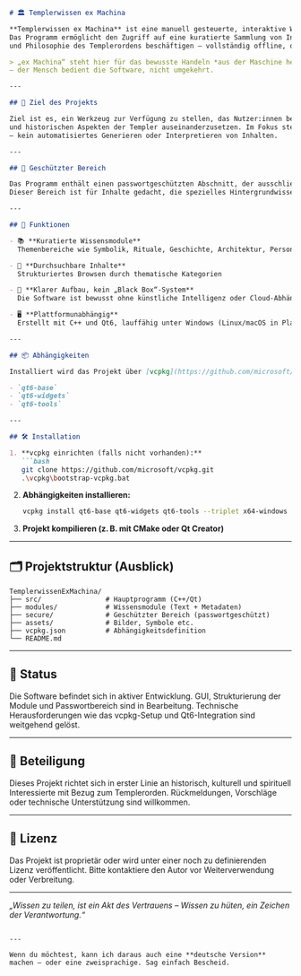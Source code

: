 ```markdown
# 🏛️ Templerwissen ex Machina

**Templerwissen ex Machina** ist eine manuell gesteuerte, interaktive Wissensanwendung zur Erkundung der Welt der Tempelritter.
Das Programm ermöglicht den Zugriff auf eine kuratierte Sammlung von Inhalten, die sich mit Geschichte, Symbolik, Architektur
und Philosophie des Templerordens beschäftigen – vollständig offline, ohne KI oder Cloudanbindung.

> „ex Machina“ steht hier für das bewusste Handeln *aus der Maschine heraus*
– der Mensch bedient die Software, nicht umgekehrt.

---

## 🎯 Ziel des Projekts

Ziel ist es, ein Werkzeug zur Verfügung zu stellen, das Nutzer:innen befähigt, sich eigenständig mit den geistigen, kulturellen
und historischen Aspekten der Templer auseinanderzusetzen. Im Fokus stehen Übersichtlichkeit, Tiefe und eigenständige Navigation
– kein automatisiertes Generieren oder Interpretieren von Inhalten.

---

## 🔐 Geschützter Bereich

Das Programm enthält einen passwortgeschützten Abschnitt, der ausschließlich Mitgliedern des Templerordens vorbehalten ist.
Dieser Bereich ist für Inhalte gedacht, die spezielles Hintergrundwissen oder eine besondere Zugangsberechtigung voraussetzen.

---

## 🧭 Funktionen

- 📚 **Kuratierte Wissensmodule**  
  Themenbereiche wie Symbolik, Rituale, Geschichte, Architektur, Personen und Orte

- 🔎 **Durchsuchbare Inhalte**  
  Strukturiertes Browsen durch thematische Kategorien

- 🧱 **Klarer Aufbau, kein „Black Box“-System**  
  Die Software ist bewusst ohne künstliche Intelligenz oder Cloud-Abhängigkeit entwickelt

- 🖥️ **Plattformunabhängig**  
  Erstellt mit C++ und Qt6, lauffähig unter Windows (Linux/macOS in Planung)

---

## 📦 Abhängigkeiten

Installiert wird das Projekt über [vcpkg](https://github.com/microsoft/vcpkg). Aktuell genutzte Bibliotheken:

- `qt6-base`
- `qt6-widgets`
- `qt6-tools`

---

## 🛠️ Installation

1. **vcpkg einrichten (falls nicht vorhanden):**
   ```bash
   git clone https://github.com/microsoft/vcpkg.git
   .\vcpkg\bootstrap-vcpkg.bat
   ```

2. **Abhängigkeiten installieren:**
   ```bash
   vcpkg install qt6-base qt6-widgets qt6-tools --triplet x64-windows
   ```

3. **Projekt kompilieren (z. B. mit CMake oder Qt Creator)**

---

## 🗂️ Projektstruktur (Ausblick)

```
TemplerwissenExMachina/
├── src/                # Hauptprogramm (C++/Qt)
├── modules/            # Wissensmodule (Text + Metadaten)
├── secure/             # Geschützter Bereich (passwortgeschützt)
├── assets/             # Bilder, Symbole etc.
├── vcpkg.json          # Abhängigkeitsdefinition
└── README.md
```

---

## 📅 Status

Die Software befindet sich in aktiver Entwicklung. GUI, Strukturierung der Module und Passwortbereich sind in Bearbeitung.
Technische Herausforderungen wie das vcpkg-Setup und Qt6-Integration sind weitgehend gelöst.

---

## 🤝 Beteiligung

Dieses Projekt richtet sich in erster Linie an historisch, kulturell und spirituell Interessierte mit Bezug zum Templerorden.
Rückmeldungen, Vorschläge oder technische Unterstützung sind willkommen.

---

## 📜 Lizenz

Das Projekt ist proprietär oder wird unter einer noch zu definierenden Lizenz veröffentlicht.
Bitte kontaktiere den Autor vor Weiterverwendung oder Verbreitung.

---

*„Wissen zu teilen, ist ein Akt des Vertrauens – Wissen zu hüten, ein Zeichen der Verantwortung.“*
```

---

Wenn du möchtest, kann ich daraus auch eine **deutsche Version** machen – oder eine zweisprachige. Sag einfach Bescheid.
